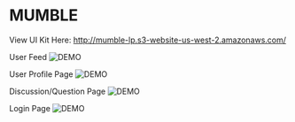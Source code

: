# MUMBLE

View UI Kit Here: http://mumble-lp.s3-website-us-west-2.amazonaws.com/


User Feed
![DEMO](../master/images/home-page.PNG)

User Profile Page
![DEMO](../master/images/profile-page.PNG)

Discussion/Question Page
![DEMO](../master/images/discussion-page.PNG)

Login Page
![DEMO](../master/images/login-page.PNG)
